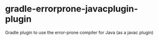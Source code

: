# gradle-errorprone-javacplugin-plugin
Gradle plugin to use the error-prone compiler for Java (as a javac plugin)
